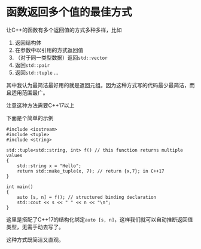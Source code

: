 # 函数返回多个值的最佳方式

让C++的函数有多个返回值的方式多种多样，比如

1. 返回结构体
2. 在参数中以引用的方式返回值
3. （对于同一类型数据）返回`std::vector`
4. 返回`std::pair`
5. 返回`std::tuple`
...

其中我认为最简洁最好用的就是返回元组。因为这种方式写的代码最少最简洁，而且适用范围最广。

注意这种方法需要C++17以上

下面是个简单的示例

```
#include <iostream>
#include <tuple>
#include <string>

std::tuple<std::string, int> f() // this function returns multiple values
{
    std::string x = "Hello";
    return std::make_tuple(x, 7); // return {x,7}; in C++17
}

int main()
{
    auto [s, n] = f(); // structured binding declaration
    std::cout << s << " " << n << "\n";
}
```

这里是搭配了C++17的结构化绑定`auto [s, n]`，这样我们就可以自动推断返回值类型，无需手动去写了。

这种方式既简洁又直观。
